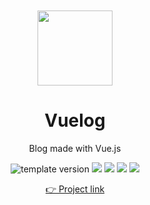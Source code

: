 <br />
<br />

<!-- Header -->

<div align="middle" >
  <img width="120px;" src="https://user-images.githubusercontent.com/46529118/141474448-5b1a31df-c732-4443-8e13-fb124cf4fca1.png"/>

</div>
<h1 align="middle">Vuelog</h2>
<p align="middle">Blog made with Vue.js</p>

<p align="middle">
  <img src="https://img.shields.io/badge/version-1.0.0-yellowgreen?style=flat-square" alt="template version"/>
  <img src="https://img.shields.io/badge/language-html-red.svg?style=flat-square"/>
  <img src="https://img.shields.io/badge/language-css-blue.svg?style=flat-square"/>
  <img src="https://img.shields.io/badge/language-vue-brightgreen"/>
  <img src="https://img.shields.io/badge/license-MIT-lightgrey.svg?style=flat-square"/>
</p>


<p align="middle"><a href="https://yejinc.github.io/vuerbnb/">👉 Project link</a></p>

<br />
<br />

